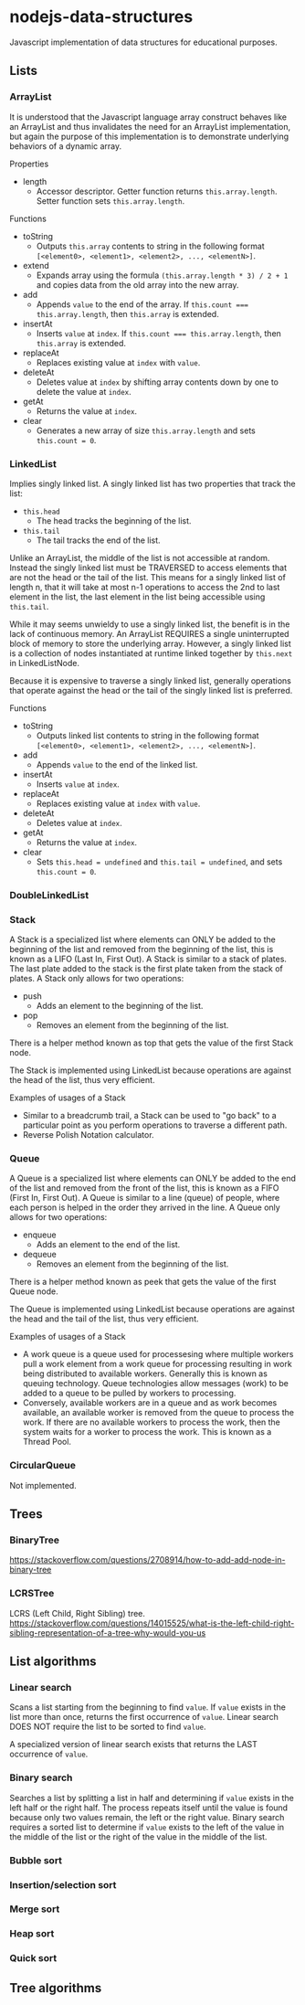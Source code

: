 # nodejs-data-structures
Javascript implementation of data structures for educational purposes.

## Lists
### ArrayList
It is understood that the Javascript language array construct behaves like an ArrayList and thus invalidates the need for an ArrayList implementation, but again the purpose of this implementation is to demonstrate underlying behaviors of a dynamic array.

Properties
* length
  * Accessor descriptor. Getter function returns `this.array.length`. Setter function sets `this.array.length`.

Functions
* toString
  * Outputs `this.array` contents to string in the following format `[<element0>, <element1>, <element2>, ..., <elementN>]`.
* extend
  * Expands array using the formula `(this.array.length * 3) / 2 + 1` and copies data from the old array into the new array.
* add
  * Appends `value` to the end of the array. If `this.count === this.array.length`, then `this.array` is extended.
* insertAt
  * Inserts `value` at `index`. If `this.count === this.array.length`, then `this.array` is extended.
* replaceAt
  * Replaces existing value at `index` with `value`.
* deleteAt
  * Deletes value at `index` by shifting array contents down by one to delete the value at `index`.
* getAt
  * Returns the value at `index`.
* clear
  * Generates a new array of size `this.array.length` and sets `this.count = 0`.

### LinkedList
Implies singly linked list. A singly linked list has two properties that track the list:
* `this.head`
  * The head tracks the beginning of the list.
* `this.tail`
  * The tail tracks the end of the list.

Unlike an ArrayList, the middle of the list is not accessible at random. Instead the singly linked list must be TRAVERSED to access elements that are not the head or the tail of the list. This means for a singly linked list of length n, that it will take at most n-1 operations to access the 2nd to last element in the list, the last element in the list being accessible using `this.tail`.

While it may seems unwieldy to use a singly linked list, the benefit is in the lack of continuous memory. An ArrayList REQUIRES a single uninterrupted block of memory to store the underlying array. However, a singly linked list is a collection of nodes instantiated at runtime linked together by `this.next` in LinkedListNode.

Because it is expensive to traverse a singly linked list, generally operations that operate against the head or the tail of the singly linked list is preferred.

Functions
* toString
  * Outputs linked list contents to string in the following format `[<element0>, <element1>, <element2>, ..., <elementN>]`.
* add
  * Appends `value` to the end of the linked list.
* insertAt
  * Inserts `value` at `index`.
* replaceAt
  * Replaces existing value at `index` with `value`.
* deleteAt
  * Deletes value at `index`.
* getAt
  * Returns the value at `index`.
* clear
  * Sets `this.head = undefined` and `this.tail = undefined`, and sets `this.count = 0`.

### DoubleLinkedList

### Stack
A Stack is a specialized list where elements can ONLY be added to the beginning of the list and removed from the beginning of the list, this is known as a LIFO (Last In, First Out). A Stack is similar to a stack of plates. The last plate added to the stack is the first plate taken from the stack of plates. A Stack only allows for two operations:
* push
  * Adds an element to the beginning of the list.
* pop
  * Removes an element from the beginning of the list.

There is a helper method known as top that gets the value of the first Stack node.

The Stack is implemented using LinkedList because operations are against the head of the list, thus very efficient.

Examples of usages of a Stack
* Similar to a breadcrumb trail, a Stack can be used to "go back" to a particular point as you perform operations to traverse a different path.
* Reverse Polish Notation calculator.

### Queue
A Queue is a specialized list where elements can ONLY be added to the end of the list and removed from the front of the list, this is known as a FIFO (First In, First Out). A Queue is similar to a line (queue) of people, where each person is helped in the order they arrived in the line. A Queue only allows for two operations:
* enqueue
  * Adds an element to the end of the list.
* dequeue
  * Removes an element from the beginning of the list.

There is a helper method known as peek that gets the value of the first Queue node.

The Queue is implemented using LinkedList because operations are against the head and the tail of the list, thus very efficient.

Examples of usages of a Stack
* A work queue is a queue used for processesing where multiple workers pull a work element from a work queue for processing resulting in work being distributed to available workers. Generally this is known as queuing technology. Queue technologies allow messages (work) to be added to a queue to be pulled by workers to processing.
* Conversely, available workers are in a queue and as work becomes available, an available worker is removed from the queue to process the work. If there are no available workers to process the work, then the system waits for a worker to process the work. This is known as a Thread Pool.

### CircularQueue
Not implemented.

## Trees
### BinaryTree
https://stackoverflow.com/questions/2708914/how-to-add-add-node-in-binary-tree
### LCRSTree
LCRS (Left Child, Right Sibling) tree.
https://stackoverflow.com/questions/14015525/what-is-the-left-child-right-sibling-representation-of-a-tree-why-would-you-us
## List algorithms
### Linear search
Scans a list starting from the beginning to find `value`. If `value` exists in the list more than once, returns the first occurrence of `value`. Linear search DOES NOT require the list to be sorted to find `value`.

A specialized version of linear search exists that returns the LAST occurrence of `value`.

### Binary search
Searches a list by splitting a list in half and determining if `value` exists in the left half or the right half. The process repeats itself until the value is found because only two values remain, the left or the right value. Binary search requires a sorted list to determine if `value` exists to the left of the value in the middle of the list or the right of the value in the middle of the list.

### Bubble sort
### Insertion/selection sort
### Merge sort
### Heap sort
### Quick sort

## Tree algorithms
